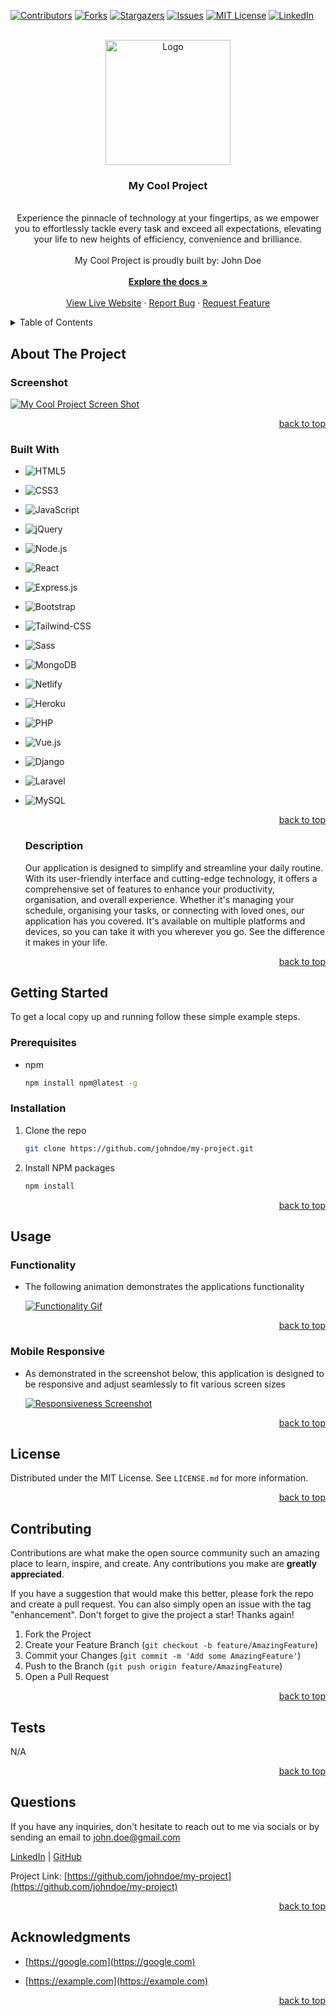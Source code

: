 <a name="readme-top"></a>

  <!-- PROJECT SHIELDS -->
  
  [![Contributors][contributors-shield]][contributors-url]
  [![Forks][forks-shield]][forks-url]
  [![Stargazers][stars-shield]][stars-url]
  [![Issues][issues-shield]][issues-url]
  [![MIT License][license-shield]][license-url]
  [![LinkedIn][linkedin-shield]][linkedin-url]
  
  <!-- PROJECT LOGO -->

  <br />
  <div align="center">
    <a href="https://github.com/johndoe/my-project">
      <img src="https://placehold.co/600x400?text=Placeholder" alt="Logo" width="200" height="200">
    </a>
    <h3 align="center">My Cool Project</h3>
    <p align="center">
    <br/>
    Experience the pinnacle of technology at your fingertips, as we empower you to effortlessly tackle every task and exceed all expectations, elevating your life to new heights of efficiency, convenience and brilliance.
    <br/>
      <br/>
      My Cool Project is proudly built by: John Doe
      <br/>
      <br/>
      <a href="https://github.com/johndoe/my-project"><strong>Explore the docs »</strong></a>
      <br/>
      <br/>
      <a href="https://johndoe.github.io/my-project/">View Live Website</a>
      ·
      <a href="https://github.com/johndoe/my-project/issues">Report Bug</a>
      ·
      <a href="https://github.com/johndoe/my-project/issues">Request Feature</a>
    </p>
  </div>
  
  <!-- TABLE OF CONTENTS -->

  <details>
    <summary>Table of Contents</summary>
    <ol>
      <li>
        <a href="#about-the-project">About The Project</a>
        <ul>
          <li><a href="#screenshot">Screenshot</a></li>
          <li><a href="#built-with">Built With</a></li>
          <li><a href="#description">Description</a></li>
        </ul>
      </li>
      <li>
          <a href="#getting-started">Getting Started</a>
        <ul>
          <li><a href="#prerequisites">Prerequisites</a></li>
          <li><a href="#installation">Installation</a></li>
        </ul>
      </li>
      <li>
          <a href="#usage">Usage</a>
        <ul>
          <li><a href="#functionality">Functionality</a></li>
          <li><a href="#mobile-responsive">Mobile Responsive</a></li>
        </ul>
      </li>
      <li><a href="#license">License</a></li>
      <li><a href="#contributing">Contributing</a></li>
      <li><a href="#tests">Tests</a></li>
      <li><a href="#questions">Questions</a></li>
      <li><a href="#acknowledgments">Acknowledgments</a></li>
    </ol>
  </details>
  
  <!-- ABOUT THE PROJECT -->
  
  ## About The Project
  
  ### Screenshot
  
  [![My Cool Project Screen Shot][product-screenshot]](https://johndoe.github.io/my-project/)
  
  <p align="right"><a href="#readme-top">back to top</a></p>
  
  ### Built With
  
  - ![HTML5](https://img.shields.io/badge/HTML5-E34F26?style=for-the-badge&logo=HTML5&logoColor=white)

- ![CSS3](https://img.shields.io/badge/CSS3-1572B6?style=for-the-badge&logo=CSS3&logoColor=white)

- ![JavaScript](https://img.shields.io/badge/JavaScript-20232A?style=for-the-badge&logo=JavaScript&logoColor=FCDD32)

- ![jQuery](https://img.shields.io/badge/jQuery-0769AD?style=for-the-badge&logo=jQuery&logoColor=white)

- ![Node.js](https://img.shields.io/badge/Node.js-376e05?style=for-the-badge&logo=Node.js&logoColor=white)

- ![React](https://img.shields.io/badge/React-20232A?style=for-the-badge&logo=React&logoColor=61DAFB)

- ![Express.js](https://img.shields.io/badge/Express.js-404D59?style=for-the-badge&logo=Express.js&logoColor=null)

- ![Bootstrap](https://img.shields.io/badge/Bootstrap-563D7C?style=for-the-badge&logo=Bootstrap&logoColor=white)

- ![Tailwind-CSS](https://img.shields.io/badge/Tailwind-CSS-38B2AC?style=for-the-badge&logo=Tailwind-CSS&logoColor=white)

- ![Sass](https://img.shields.io/badge/Sass-CC6699?style=for-the-badge&logo=Sass&logoColor=white)

- ![MongoDB](https://img.shields.io/badge/MongoDB-4EA94B?style=for-the-badge&logo=MongoDB&logoColor=white)

- ![Netlify](https://img.shields.io/badge/Netlify-00C7B7?style=for-the-badge&logo=Netlify&logoColor=white)

- ![Heroku](https://img.shields.io/badge/Heroku-430098?style=for-the-badge&logo=Heroku&logoColor=white)

- ![PHP](https://img.shields.io/badge/PHP-777BB4?style=for-the-badge&logo=PHP&logoColor=white)

- ![Vue.js](https://img.shields.io/badge/Vue.js-35495E?style=for-the-badge&logo=Vue.js&logoColor=white)

- ![Django](https://img.shields.io/badge/Django-092E20?style=for-the-badge&logo=Django&logoColor=white)

- ![Laravel](https://img.shields.io/badge/Laravel-FF2D20?style=for-the-badge&logo=Laravel&logoColor=white)

- ![MySQL](https://img.shields.io/badge/MySQL-00000F?style=for-the-badge&logo=MySQL&logoColor=white)

  
  <p align="right"><a href="#readme-top">back to top</a></p>
  
  ### Description
  
  Our application is designed to simplify and streamline your daily routine. With its user-friendly interface and cutting-edge technology, it offers a comprehensive set of features to enhance your productivity, organisation, and overall experience. Whether it's managing your schedule, organising your tasks, or connecting with loved ones, our application has you covered. It's available on multiple platforms and devices, so you can take it with you wherever you go. See the difference it makes in your life.
  
  <p align="right"><a href="#readme-top">back to top</a></p>

<!-- GETTING STARTED -->

## Getting Started

To get a local copy up and running follow these simple example steps.
  
  ### Prerequisites

* npm
  ```sh
  npm install npm@latest -g
  ```

### Installation

1. Clone the repo
   ```sh
   git clone https://github.com/johndoe/my-project.git
   ```
2. Install NPM packages
   ```sh
   npm install
   ```
  
  <p align="right"><a href="#readme-top">back to top</a></p>
  
  <!-- USAGE EXAMPLES -->
  
  ## Usage
  
  ### Functionality
  
  - The following animation demonstrates the applications functionality
  
    [![Functionality Gif][functionality-gif]](https://johndoe.github.io/my-project/)

  <p align="right"><a href="#readme-top">back to top</a></p>
  
  ### Mobile Responsive
  
  - As demonstrated in the screenshot below, this application is designed to be responsive and adjust seamlessly to fit various screen sizes
  
    [![Responsiveness Screenshot][responsive-screenshot]](https://johndoe.github.io/my-project/)
  
  <p align="right"><a href="#readme-top">back to top</a></p>

  <!-- LICENSE -->
  
  ## License
  
  Distributed under the MIT License. See `LICENSE.md` for more information.
  
  <p align="right"><a href="#readme-top">back to top</a></p>
  
  <!-- CONTRIBUTING -->
  
  ## Contributing
  
  Contributions are what make the open source community such an amazing place to learn, inspire, and create. Any contributions you make are **greatly appreciated**.
  
  If you have a suggestion that would make this better, please fork the repo and create a pull request. You can also simply open an issue with the tag "enhancement".
  Don't forget to give the project a star! Thanks again!
  
  1. Fork the Project
  2. Create your Feature Branch (`git checkout -b feature/AmazingFeature`)
  3. Commit your Changes (`git commit -m 'Add some AmazingFeature'`)
  4. Push to the Branch (`git push origin feature/AmazingFeature`)
  5. Open a Pull Request
  
  <p align="right"><a href="#readme-top">back to top</a></p>

  <!-- TESTS -->
  
  ## Tests

  N/A
    
  <p align="right"><a href="#readme-top">back to top</a></p>
  
  <!-- QUESTIONS -->
  
  ## Questions

  If you have any inquiries, don't hesitate to reach out to me via socials or by sending an email to <a href="mailto:john.doe@gmail.com">john.doe@gmail.com</a>

  <a href="https://www.linkedin.com/in/johndoe/">LinkedIn</a> | <a href="https://github.com/johndoe/">GitHub</a>
  
  Project Link: [https://github.com/johndoe/my-project](https://github.com/johndoe/my-project)
  
  <p align="right"><a href="#readme-top">back to top</a></p>
  
  <!-- ACKNOWLEDGMENTS -->
  
  ## Acknowledgments

  - [https://google.com](https://google.com)
- [https://example.com](https://example.com)
    
  <p align="right"><a href="#readme-top">back to top</a></p>
  
  <!-- MARKDOWN LINKS & IMAGES -->

  [contributors-shield]: https://img.shields.io/github/contributors/johndoe/my-project.svg?style=for-the-badge
  [contributors-url]: https://github.com/johndoe/my-project/graphs/contributors
  
  [forks-shield]: https://img.shields.io/github/forks/johndoe/my-project.svg?style=for-the-badge
  [forks-url]: https://github.com/johndoe/my-project/network/members
  
  [stars-shield]: https://img.shields.io/github/stars/johndoe/my-project.svg?style=for-the-badge
  [stars-url]: https://github.com/johndoe/my-project/stargazers
  
  [issues-shield]: https://img.shields.io/github/issues/johndoe/my-project.svg?style=for-the-badge
  [issues-url]: https://github.com/johndoe/my-project/issues
  
  [license-shield]: https://img.shields.io/github/license/johndoe/my-project.svg?style=for-the-badge
  [license-url]: https://github.com/johndoe/my-project/blob/main/LICENSE
  
  [linkedin-shield]: https://img.shields.io/badge/-LinkedIn-black.svg?style=for-the-badge&logo=linkedin&colorB=555
  [linkedin-url]: https://linkedin.com/in/johndoe

  <!-- UPDATE PLACEHOLDER IMAGES HERE -->

  [product-screenshot]: https://placehold.co/600x400?text=Placeholder
  [functionality-gif]: https://placehold.co/600x400?text=Placeholder
  [responsive-screenshot]: https://placehold.co/600x400?text=Placeholder
